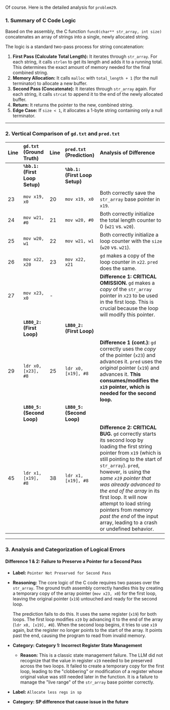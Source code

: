 Of course. Here is the detailed analysis for `problem29`.

### 1. Summary of C Code Logic

Based on the assembly, the C function `func0(char** str_array, int size)` concatenates an array of strings into a single, newly allocated string.

The logic is a standard two-pass process for string concatenation:
1.  **First Pass (Calculate Total Length):** It iterates through `str_array`. For each string, it calls `strlen` to get its length and adds it to a running total. This determines the exact amount of memory needed for the final combined string.
2.  **Memory Allocation:** It calls `malloc` with `total_length + 1` (for the null terminator) to allocate a new buffer.
3.  **Second Pass (Concatenate):** It iterates through `str_array` again. For each string, it calls `strcat` to append it to the end of the newly allocated buffer.
4.  **Return:** It returns the pointer to the new, combined string.
5.  **Edge Case:** If `size < 1`, it allocates a 1-byte string containing only a null terminator.

---
### 2. Vertical Comparison of `gd.txt` and `pred.txt`

| Line | `gd.txt` (Ground Truth)                               | Line | `pred.txt` (Prediction)                               | Analysis of Difference                                                                                                                                                                                                                                                                                                                                                                                                                                                                                                                                                  |
| :--- | :---------------------------------------------------- | :--- | :---------------------------------------------------- | :------------------------------------------------------------------------------------------------------------------------------------------------------------------------------------------------------------------------------------------------------------------------------------------------------------------------------------------------------------------------------------------------------------------------------------------------------------------------------- |
|      | **`%bb.1:` (First Loop Setup)**                       |      | **`%bb.1:` (First Loop Setup)**                       |                                                                                                                                                                                                                                                                                                                                                                                                                                                                                                  |
| 23   | `mov x19, x0`                                         | 20   | `mov x19, x0`                                         | Both correctly save the `str_array` base pointer in `x19`.                                                                                                                                                                                                                                                                                                                                                                                                                       |
| 24   | `mov w21, #0`                                         | 21   | `mov w20, #0`                                         | Both correctly initialize the total length counter to 0 (`w21` vs. `w20`).                                                                                                                                                                                                                                                                                                                                                                                                           |
| 25   | `mov w20, w1`                                         | 22   | `mov w21, w1`                                         | Both correctly initialize a loop counter with the `size` (`w20` vs. `w21`).                                                                                                                                                                                                                                                                                                                                                                                                           |
| 26   | `mov x22, x20`                                        | 23   | `mov x22, x21`                                        | `gd` makes a copy of the loop counter in `x22`. `pred` does the same.                                                                                                                                                                                                                                                                                                                                                                                                               |
| 27   | `mov x23, x0`                                         | -    |                                                       | **Difference 1:** **CRITICAL OMISSION.** `gd` makes a *copy* of the `str_array` pointer in `x23` to be used in the first loop. This is crucial because the loop will modify this pointer.                                                                                                                                                                                                                                                                                                    |
|      | **`LBB0_2:` (First Loop)**                            |      | **`LBB0_2:` (First Loop)**                            |                                                                                                                                                                                                                                                                                                                                                                                                                                                                                                  |
| 29   | `ldr x0, [x23], #8`                                   | 25   | `ldr x0, [x19], #8`                                   | **Difference 1 (cont.):** `gd` correctly uses the *copy* of the pointer (`x23`) and advances it. `pred` uses the *original* pointer (`x19`) and advances it. **This consumes/modifies the `x19` pointer, which is needed for the second loop.**                                                                                                                                                                                                                                                     |
|      | **`LBB0_5:` (Second Loop)**                           |      | **`LBB0_5:` (Second Loop)**                           |                                                                                                                                                                                                                                                                                                                                                                                                                                                                                                  |
| 45   | `ldr x1, [x19], #8`                                   | 38   | `ldr x1, [x19], #8`                                   | **Difference 2:** **CRITICAL BUG.** `gd` correctly starts its second loop by loading the first string pointer from `x19` (which is still pointing to the start of `str_array`). `pred`, however, is using the *same `x19` pointer that was already advanced to the end of the array* in its first loop. It will now attempt to load string pointers from memory *past the end* of the input array, leading to a crash or undefined behavior. |

---
### 3. Analysis and Categorization of Logical Errors

#### Difference 1 & 2: Failure to Preserve a Pointer for a Second Pass
*   **Label:** `Pointer Not Preserved for Second Pass`
*   **Reasoning:** The core logic of the C code requires two passes over the `str_array`. The ground truth assembly correctly handles this by creating a temporary copy of the array pointer (`mov x23, x0`) for the first loop, leaving the original pointer (`x19`) untouched and ready for the second loop.

    The prediction fails to do this. It uses the same register (`x19`) for both loops. The first loop modifies `x19` by advancing it to the end of the array (`ldr x0, [x19], #8`). When the second loop begins, it tries to use `x19` again, but the register no longer points to the start of the array. It points past the end, causing the program to read from invalid memory.

*   **Category:** **Category 1: Incorrect Register State Management**
    *   **Reason:** This is a classic state management failure. The LLM did not recognize that the value in register `x19` needed to be preserved across the two loops. It failed to create a temporary copy for the first loop, leading to the "clobbering" or modification of a register whose original value was still needed later in the function. It is a failure to manage the "live range" of the `str_array` base pointer correctly.

*  **Label:** `Allocate less regs in sp`
*  **Category:** **SP difference that cause issue in the future**